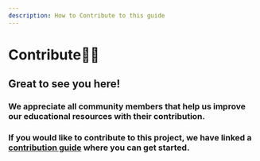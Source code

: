 ```yaml
---
description: How to Contribute to this guide
---
```


# Contribute🐱‍🚀

## Great to see you here!

### We appreciate all community members that help us improve our educational resources with their contribution.

### If you would like to contribute to this project, we have linked a [contribution guide](untitled-1/) where you can get started. 

